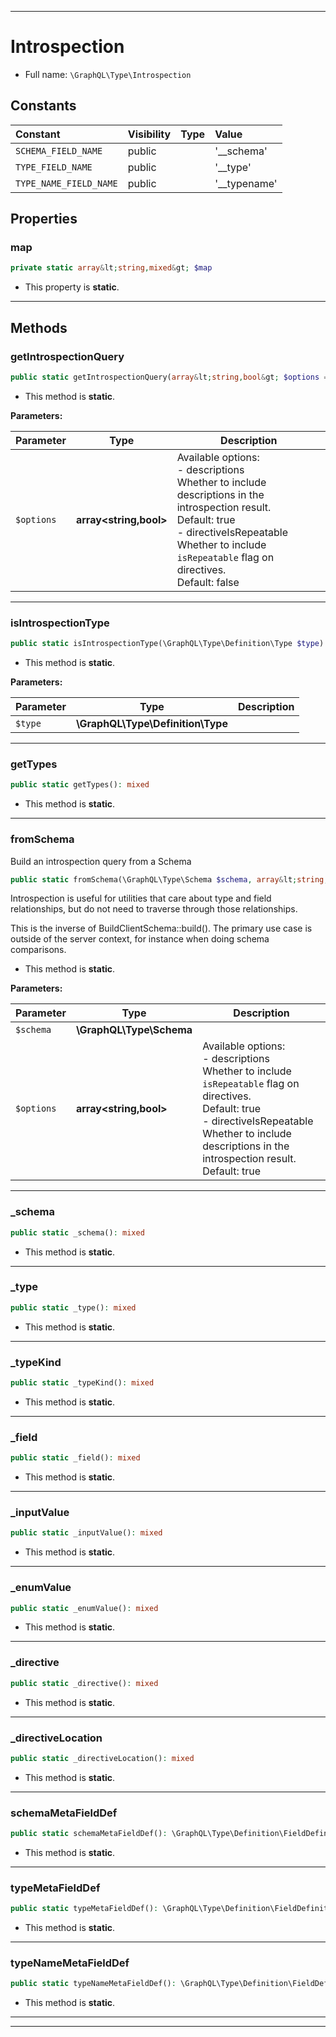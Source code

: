 ***

# Introspection





* Full name: `\GraphQL\Type\Introspection`


## Constants

| Constant | Visibility | Type | Value |
|:---------|:-----------|:-----|:------|
|`SCHEMA_FIELD_NAME`|public| |&#039;__schema&#039;|
|`TYPE_FIELD_NAME`|public| |&#039;__type&#039;|
|`TYPE_NAME_FIELD_NAME`|public| |&#039;__typename&#039;|

## Properties


### map



```php
private static array&lt;string,mixed&gt; $map
```



* This property is **static**.


***

## Methods


### getIntrospectionQuery



```php
public static getIntrospectionQuery(array&lt;string,bool&gt; $options = []): string
```



* This method is **static**.




**Parameters:**

| Parameter | Type | Description |
|-----------|------|-------------|
| `$options` | **array<string,bool>** | Available options:<br />- descriptions<br />  Whether to include descriptions in the introspection result.<br />  Default: true<br />- directiveIsRepeatable<br />  Whether to include `isRepeatable` flag on directives.<br />  Default: false |




***

### isIntrospectionType



```php
public static isIntrospectionType(\GraphQL\Type\Definition\Type $type): bool
```



* This method is **static**.




**Parameters:**

| Parameter | Type | Description |
|-----------|------|-------------|
| `$type` | **\GraphQL\Type\Definition\Type** |  |




***

### getTypes



```php
public static getTypes(): mixed
```



* This method is **static**.







***

### fromSchema

Build an introspection query from a Schema

```php
public static fromSchema(\GraphQL\Type\Schema $schema, array&lt;string,bool&gt; $options = []): array&lt;string,array&gt;|null
```

Introspection is useful for utilities that care about type and field
relationships, but do not need to traverse through those relationships.

This is the inverse of BuildClientSchema::build(). The primary use case is outside
of the server context, for instance when doing schema comparisons.

* This method is **static**.




**Parameters:**

| Parameter | Type | Description |
|-----------|------|-------------|
| `$schema` | **\GraphQL\Type\Schema** |  |
| `$options` | **array<string,bool>** | Available options:<br />- descriptions<br />  Whether to include `isRepeatable` flag on directives.<br />  Default: true<br />- directiveIsRepeatable<br />  Whether to include descriptions in the introspection result.<br />  Default: true |




***

### _schema



```php
public static _schema(): mixed
```



* This method is **static**.







***

### _type



```php
public static _type(): mixed
```



* This method is **static**.







***

### _typeKind



```php
public static _typeKind(): mixed
```



* This method is **static**.







***

### _field



```php
public static _field(): mixed
```



* This method is **static**.







***

### _inputValue



```php
public static _inputValue(): mixed
```



* This method is **static**.







***

### _enumValue



```php
public static _enumValue(): mixed
```



* This method is **static**.







***

### _directive



```php
public static _directive(): mixed
```



* This method is **static**.







***

### _directiveLocation



```php
public static _directiveLocation(): mixed
```



* This method is **static**.







***

### schemaMetaFieldDef



```php
public static schemaMetaFieldDef(): \GraphQL\Type\Definition\FieldDefinition
```



* This method is **static**.







***

### typeMetaFieldDef



```php
public static typeMetaFieldDef(): \GraphQL\Type\Definition\FieldDefinition
```



* This method is **static**.







***

### typeNameMetaFieldDef



```php
public static typeNameMetaFieldDef(): \GraphQL\Type\Definition\FieldDefinition
```



* This method is **static**.







***


***

